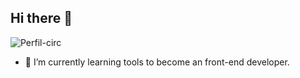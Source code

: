 ## Hi there 👋

<!--
- 🔭 I’m currently working on ...
- 🌱 I’m currently learning ...
- 👯 I’m looking to collaborate on ...
- 🤔 I’m looking for help with ...
- 💬 Ask me about ...
- 📫 How to reach me: ...
- 😄 Pronouns: ...
- ⚡ Fun fact: ...
-->

![Perfil-circ](https://github.com/user-attachments/assets/bdf04817-391c-4c1a-8843-6514452b34e4)
- 🌱 I’m currently learning tools to become an front-end developer.
